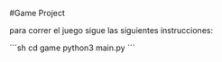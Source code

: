 #Game Project

para correr el juego sigue las siguientes instrucciones:

´´´sh
cd game
python3 main.py
´´´